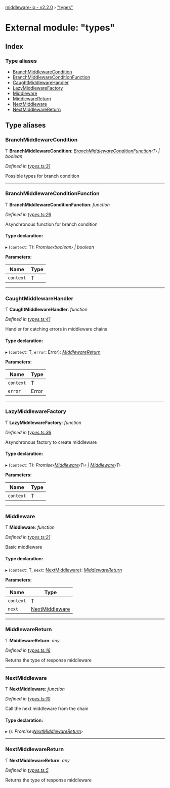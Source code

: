 [middleware-io - v2.2.0](../README.md) › ["types"](_types_.md)

# External module: "types"

## Index

### Type aliases

* [BranchMiddlewareCondition](_types_.md#branchmiddlewarecondition)
* [BranchMiddlewareConditionFunction](_types_.md#branchmiddlewareconditionfunction)
* [CaughtMiddlewareHandler](_types_.md#caughtmiddlewarehandler)
* [LazyMiddlewareFactory](_types_.md#lazymiddlewarefactory)
* [Middleware](_types_.md#middleware)
* [MiddlewareReturn](_types_.md#middlewarereturn)
* [NextMiddleware](_types_.md#nextmiddleware)
* [NextMiddlewareReturn](_types_.md#nextmiddlewarereturn)

## Type aliases

###  BranchMiddlewareCondition

Ƭ **BranchMiddlewareCondition**: *[BranchMiddlewareConditionFunction](_types_.md#branchmiddlewareconditionfunction)‹T› | boolean*

*Defined in [types.ts:31](https://github.com/negezor/middleware-io/blob/33c0846/src/types.ts#L31)*

Possible types for branch condition

___

###  BranchMiddlewareConditionFunction

Ƭ **BranchMiddlewareConditionFunction**: *function*

*Defined in [types.ts:26](https://github.com/negezor/middleware-io/blob/33c0846/src/types.ts#L26)*

Asynchronous function for branch condition

#### Type declaration:

▸ (`context`: T): *Promise‹boolean› | boolean*

**Parameters:**

Name | Type |
------ | ------ |
`context` | T |

___

###  CaughtMiddlewareHandler

Ƭ **CaughtMiddlewareHandler**: *function*

*Defined in [types.ts:41](https://github.com/negezor/middleware-io/blob/33c0846/src/types.ts#L41)*

Handler for catching errors in middleware chains

#### Type declaration:

▸ (`context`: T, `error`: Error): *[MiddlewareReturn](_types_.md#middlewarereturn)*

**Parameters:**

Name | Type |
------ | ------ |
`context` | T |
`error` | Error |

___

###  LazyMiddlewareFactory

Ƭ **LazyMiddlewareFactory**: *function*

*Defined in [types.ts:36](https://github.com/negezor/middleware-io/blob/33c0846/src/types.ts#L36)*

Asynchronous factory to create middleware

#### Type declaration:

▸ (`context`: T): *Promise‹[Middleware](_types_.md#middleware)‹T›› | [Middleware](_types_.md#middleware)‹T›*

**Parameters:**

Name | Type |
------ | ------ |
`context` | T |

___

###  Middleware

Ƭ **Middleware**: *function*

*Defined in [types.ts:21](https://github.com/negezor/middleware-io/blob/33c0846/src/types.ts#L21)*

Basic middleware

#### Type declaration:

▸ (`context`: T, `next`: [NextMiddleware](_types_.md#nextmiddleware)): *[MiddlewareReturn](_types_.md#middlewarereturn)*

**Parameters:**

Name | Type |
------ | ------ |
`context` | T |
`next` | [NextMiddleware](_types_.md#nextmiddleware) |

___

###  MiddlewareReturn

Ƭ **MiddlewareReturn**: *any*

*Defined in [types.ts:16](https://github.com/negezor/middleware-io/blob/33c0846/src/types.ts#L16)*

Returns the type of response middleware

___

###  NextMiddleware

Ƭ **NextMiddleware**: *function*

*Defined in [types.ts:10](https://github.com/negezor/middleware-io/blob/33c0846/src/types.ts#L10)*

Call the next middleware from the chain

#### Type declaration:

▸ (): *Promise‹[NextMiddlewareReturn](_types_.md#nextmiddlewarereturn)›*

___

###  NextMiddlewareReturn

Ƭ **NextMiddlewareReturn**: *any*

*Defined in [types.ts:5](https://github.com/negezor/middleware-io/blob/33c0846/src/types.ts#L5)*

Returns the type of response middleware
